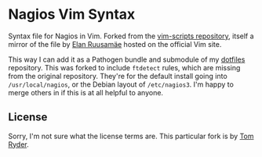 Nagios Vim Syntax
=================

Syntax file for Nagios in Vim. Forked from the [vim-scripts repository][1],
itself a mirror of the file by [Elan Ruusamäe][2] hosted on the official Vim
site.

This way I can add it as a Pathogen bundle and submodule of my [dotfiles][3]
repository. This was forked to include `ftdetect` rules, which are missing from
the original repository. They're for the default install going into
`/usr/local/nagios`, or the Debian layout of `/etc/nagios3`. I'm happy to merge
others in if this is at all helpful to anyone.

License
-------

Sorry, I'm not sure what the license terms are. This particular fork is by [Tom
Ryder][4].

[1]: https://github.com/vim-scripts/nagios-syntax
[2]: http://www.vim.org/scripts/script.php?script_id=2261
[3]: https://github.com/tejr/dotfiles
[4]: https://sanctum.geek.nz/

